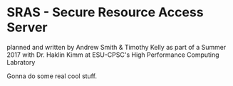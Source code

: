 # SRAS - Secure Resource Access Server

planned and written by Andrew Smith & Timothy Kelly
as part of a Summer 2017 with Dr. Haklin Kimm
at ESU-CPSC's High Performance Computing Labratory

Gonna do some real cool stuff.